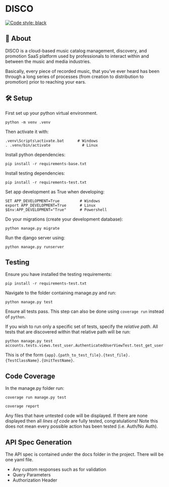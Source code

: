 #  DISCO

[![Code style: black](https://img.shields.io/badge/code%20style-black-000000.svg)](https://github.com/psf/black)

## 📖 About

DISCO is a cloud-based music catalog management, discovery, and promotion SaaS platform used by professionals to interact within and between the music and media industries.

Basically, every piece of recorded music, that you’ve ever heard has been through a long series of processes (from creation to distribution to promotion) prior to reaching your ears.

## 🛠️ Setup

First set up your python virtual environment.
```
python -m venv .venv
```

Then activate it with:
```
.venv\Scripts\activate.bat      # Windows
. .venv/bin/activate              # Linux
```

Install python dependencies:
```
pip install -r requirements-base.txt
```

Install testing dependencies:
```
pip install -r requirements-test.txt
```

Set app development as True when developing:
```
SET APP_DEVELOPMENT=True         # Windows
export APP_DEVELOPMENT=True      # Linux
$Env:APP_DEVELOPMENT="True"      # Powershell
```

Do your migrations (create your development database):
```
python manage.py migrate
```

Run the django server using:
```
python manage.py runserver
```

## Testing

Ensure you have installed the testing requirements:

```
pip install -r requirements-test.txt
```

Navigate to the folder containing manage.py and run:

```
python manage.py test
```

Ensure all tests pass. This step can also be done using `coverage run` instead of `python`.

If you wish to run only a specific set of tests, specify the _relative path_. All tests that are discovered within that relative path will be run:

```
python manage.py test accounts.tests.views.test_user.AuthenticatedUserViewTest.test_get_user
```

This is of the form `{app}.{path_to_test_file}.{test_file}.{TestClassName}.{UnitTestName}`.

## Code Coverage

In the manage.py folder run:

```
coverage run manage.py test
```

```
coverage report
```

Any files that have untested code will be displayed. If there are none displayed then all _lines of code_ are fully tested, congratulations! Note this does not mean every possible action has been tested (i.e. Auth/No Auth).


## API Spec Generation

The API spec is contained under the docs folder in the project. There will be one yaml file. 

- Any custom responses such as for validation
- Query Parameters
- Authorization Header